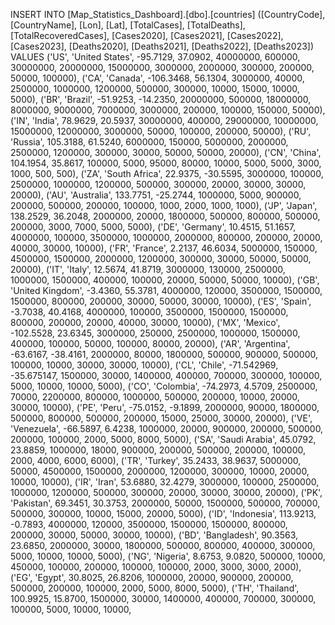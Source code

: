 INSERT INTO [Map_Statistics_Dashboard].[dbo].[countries] 
    ([CountryCode], [CountryName], [Lon], [Lat], [TotalCases], [TotalDeaths], [TotalRecoveredCases], 
    [Cases2020], [Cases2021], [Cases2022], [Cases2023], [Deaths2020], [Deaths2021], [Deaths2022], [Deaths2023])
VALUES
    ('US', 'United States', -95.7129, 37.0902, 40000000, 600000, 30000000, 20000000, 15000000, 3000000, 2000000, 300000, 200000, 50000, 100000),
    ('CA', 'Canada', -106.3468, 56.1304, 3000000, 40000, 2500000, 1000000, 1200000, 500000, 300000, 10000, 15000, 10000, 5000),
    ('BR', 'Brazil', -51.9253, -14.2350, 20000000, 500000, 18000000, 8000000, 9000000, 7000000, 3000000, 200000, 100000, 150000, 50000),
    ('IN', 'India', 78.9629, 20.5937, 30000000, 400000, 29000000, 10000000, 15000000, 12000000, 3000000, 50000, 100000, 200000, 50000),
    ('RU', 'Russia', 105.3188, 61.5240, 6000000, 150000, 5000000, 2000000, 2500000, 1200000, 300000, 30000, 50000, 50000, 20000),
    ('CN', 'China', 104.1954, 35.8617, 100000, 5000, 95000, 80000, 10000, 5000, 5000, 3000, 1000, 500, 500),
    ('ZA', 'South Africa', 22.9375, -30.5595, 3000000, 100000, 2500000, 1000000, 1200000, 500000, 300000, 20000, 30000, 30000, 20000),
    ('AU', 'Australia', 133.7751, -25.2744, 1000000, 5000, 900000, 200000, 500000, 200000, 100000, 1000, 2000, 1000, 1000),
    ('JP', 'Japan', 138.2529, 36.2048, 2000000, 20000, 1800000, 500000, 800000, 500000, 200000, 3000, 7000, 5000, 5000),
    ('DE', 'Germany', 10.4515, 51.1657, 4000000, 100000, 3500000, 1000000, 2000000, 800000, 200000, 20000, 40000, 30000, 10000),
    ('FR', 'France', 2.2137, 46.6034, 5000000, 150000, 4500000, 1500000, 2000000, 1200000, 300000, 30000, 50000, 50000, 20000),
    ('IT', 'Italy', 12.5674, 41.8719, 3000000, 130000, 2500000, 1000000, 1500000, 400000, 100000, 20000, 50000, 50000, 10000),
    ('GB', 'United Kingdom', -3.4360, 55.3781, 4000000, 120000, 3500000, 1500000, 1500000, 800000, 200000, 30000, 50000, 30000, 10000),
    ('ES', 'Spain', -3.7038, 40.4168, 4000000, 100000, 3500000, 1500000, 1500000, 800000, 200000, 20000, 40000, 30000, 10000),
    ('MX', 'Mexico', -102.5528, 23.6345, 3000000, 250000, 2500000, 1000000, 1500000, 400000, 100000, 50000, 100000, 80000, 20000),
    ('AR', 'Argentina', -63.6167, -38.4161, 2000000, 80000, 1800000, 500000, 900000, 500000, 100000, 10000, 30000, 30000, 10000),
    ('CL', 'Chile', -71.542969, -35.675147, 1500000, 30000, 1400000, 400000, 700000, 300000, 100000, 5000, 10000, 10000, 5000),
    ('CO', 'Colombia', -74.2973, 4.5709, 2500000, 70000, 2200000, 800000, 1000000, 500000, 200000, 10000, 20000, 30000, 10000),
    ('PE', 'Peru', -75.0152, -9.1899, 2000000, 90000, 1800000, 500000, 800000, 500000, 200000, 15000, 25000, 30000, 20000),
    ('VE', 'Venezuela', -66.5897, 6.4238, 1000000, 20000, 900000, 200000, 500000, 200000, 100000, 2000, 5000, 8000, 5000),
    ('SA', 'Saudi Arabia', 45.0792, 23.8859, 1000000, 18000, 900000, 200000, 500000, 200000, 100000, 2000, 4000, 6000, 6000),
    ('TR', 'Turkey', 35.2433, 38.9637, 5000000, 50000, 4500000, 1500000, 2000000, 1200000, 300000, 10000, 20000, 10000, 10000),
    ('IR', 'Iran', 53.6880, 32.4279, 3000000, 100000, 2500000, 1000000, 1200000, 500000, 300000, 20000, 30000, 30000, 20000),
    ('PK', 'Pakistan', 69.3451, 30.3753, 2000000, 50000, 1500000, 500000, 700000, 500000, 300000, 10000, 15000, 20000, 5000),
    ('ID', 'Indonesia', 113.9213, -0.7893, 4000000, 120000, 3500000, 1500000, 1500000, 800000, 200000, 30000, 50000, 30000, 10000),
    ('BD', 'Bangladesh', 90.3563, 23.6850, 2000000, 30000, 1800000, 500000, 800000, 400000, 300000, 5000, 10000, 10000, 5000),
    ('NG', 'Nigeria', 8.6753, 9.0820, 500000, 10000, 450000, 100000, 200000, 100000, 100000, 2000, 3000, 3000, 2000),
    ('EG', 'Egypt', 30.8025, 26.8206, 1000000, 20000, 900000, 200000, 500000, 200000, 100000, 2000, 5000, 8000, 5000),
    ('TH', 'Thailand', 100.9925, 15.8700, 1500000, 30000, 1400000, 400000, 700000, 300000, 100000, 5000, 10000, 10000, 
